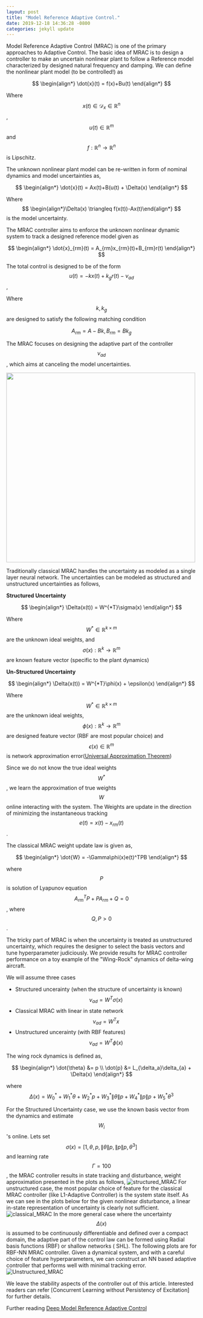 ```yaml
---
layout: post
title: "Model Reference Adaptive Control."
date: 2019-12-18 14:36:28 -0800
categories: jekyll update
---
```


<!-- ## Preliminaries -->
Model Reference Adaptive Control (MRAC) is one of the primary approaches to Adaptive Control. The basic idea of MRAC is to design a controller to make an uncertain nonlinear plant to follow a Reference model characterized by designed natural frequency and damping. We can define the nonlinear plant model (to be controlled!) as

$$
\begin{align*}
 \dot{x}(t) = f(x)+Bu(t)
\end{align*}
$$

Where $$x(t) \in \mathcal{D}_x \in \mathbb{R}^n$$, $$u(t) \in \mathbb{R}^m$$ and $$f: \mathbb{R}^n \rightarrow \mathbb{R}^n$$ is Lipschitz.

The unknown nonlinear plant model can be re-written in form of nominal dynamics and model uncertainties as,

$$
\begin{align*}
 \dot{x}(t) = Ax(t)+B(u(t) + \Delta(x)
\end{align*}
$$

Where 
$$
\begin{align*}\Delta(x) \triangleq f(x(t))-Ax(t)\end{align*}
$$ is the model uncertainty.

The MRAC controller aims to enforce the unknown nonlinear dynamic system to track a designed reference model given as

$$
\begin{align*}
 \dot{x}_{rm}(t) = A_{rm}x_{rm}(t)+B_{rm}r(t)
\end{align*}
$$


The total control is designed to be of the form $$u(t) = -kx(t)+k_gr(t)-\nu_{ad}$$, 

Where $$k, k_g$$ are designed to satisfy the following matching condition

$$
A_{rm} = A-Bk, B_{rm}=Bk_g
$$

The MRAC focuses on designing the adaptive part of the controller $$\nu_{ad}$$, which aims at canceling the model uncertainties.

<img src="../assets/MRAC.png" width="500">

Traditionally classical MRAC handles the uncertainty as modeled as a single layer neural network. The uncertainties can be modeled as structured and unstructured uncertainties as follows,

**Structured Uncertainty**

$$
\begin{align*}
 \Delta(x(t)) = W^{*T}\sigma(x)
\end{align*}
$$

Where $$W^{*} \in \mathbb{R}^{k \times m}$$ are the unknown ideal weights, and $$\sigma(x):\mathbb{R}^k \rightarrow \mathbb{R}^m$$ are known feature vector (specific to the plant dynamics)

**Un-Structured Uncertainty**

$$
\begin{align*}
 \Delta(x(t)) = W^{*T}\phi(x) + \epsilon(x)
\end{align*}
$$

Where $$W^{*} \in \mathbb{R}^{k \times m}$$ are the unknown ideal weights, $$\phi(x):\mathbb{R}^k \rightarrow \mathbb{R}^m$$ are designed feature vector (RBF are most popular choice)
and $$\epsilon(x) \in \mathbb{R}^m$$ is network approximation error([Universal Approximation Theorem])

Since we do not know the true ideal weights $$W^*$$, we learn the approximation of true weights $$W$$ online interacting with the system. The Weights are update in the direction of minimizing the instantaneous tracking $$e(t) = x(t)-x_{rm}(t)$$. 

The classical MRAC weight update law is given as,

$$
\begin{align*}
 \dot{W} = -\Gamma\phi(x)e(t)^TPB
\end{align*}
$$

where $$P$$ is solution of Lyapunov equation $$A_{rm}^TP+PA_{rm}+Q = 0$$, where $$Q, P > 0$$. 

The tricky part of MRAC is when the uncertainty is treated as unstructured uncertainty, which requires the designer to select the basis vectors and tune hyperparameter judiciously. We provide results for MRAC controller performance on a toy example of the "Wing-Rock" dynamics of delta-wing aircraft. 

We will assume three cases 
* Structured uncerainty (when the structure of uncertainty is known) $$\nu_{ad} = W^T\sigma(x)$$
* Classical MRAC with linear in state network $$\nu_{ad} = W^Tx$$
* Unstructured uncerainty (with RBF features) $$\nu_{ad} = W^T\phi(x)$$

The wing rock dynamics is defined as,

$$
\begin{align*}
 \dot{\theta} &= p \\
 \dot{p} &= L_{\delta_a}\delta_{a} + \Delta(x)
\end{align*}
$$

where $$\Delta(x) = W^{*}_{0} + W^{*}_{1}\theta + W^{*}_{2}p + W^{*}_{3}\|\theta\|p + W^{*}_{4}\|p\|p + W^{*}_{5}\theta^3$$

For the Structured Uncertainty case, we use the known basis vector from the dynamics and estimate $$W_i$$'s online.
Lets set $$\sigma(x) = [1, \theta, p, \|\theta\|p, \|p\|p, \theta^3]$$ and learning rate $$\Gamma = 100$$, the MRAC controller results in state tracking and disturbance, weight approximation presented in the plots as follows,
![structured_MRAC](/assets/structured_MRAC.png)
For unstructured case, the most popular choice of feature for the classical MRAC controller (like L1-Adaptive Controller) is the system state itself. As we can see in the plots below for the given nonlinear disturbance, a linear in-state representation of uncertainty is clearly not sufficient. 
![classical_MRAC](/assets/Classical_MRAC.png)
In the more general case where the uncertainty $$\Delta(x)$$ is assumed to be continuously differentiable and defined over a compact domain, the adaptive part
of the control law can be formed using Radial basis functions (RBF) or shallow networks ( SHL). The following plots are for RBF-NN MRAC controller. Given a dynamical system, and with a careful choice of feature hyperparameters, we can construct an NN based adaptive controller that performs well with minimal tracking error. 
![Unstructured_MRAC](/assets/RBF_MRAC.png)

We leave the stability aspects of the controller out of this article. Interested readers can refer [Concurrent Learning without Persistency of Excitation] for further details.

Further reading [Deep Model Reference Adaptive Control]

[Universal Approximation Theorem]: https://pdfs.semanticscholar.org/05ce/b32839c26c8d2cb38d5529cf7720a68c3fab.pdf
[Deep Model Reference Adaptive Control]: /dmrac/update/2019/12/18/Deep-Model-Reference-Adaptive-Control.html
